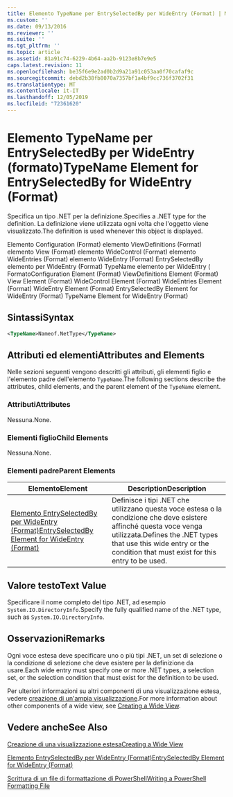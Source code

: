 ```yaml
---
title: Elemento TypeName per EntrySelectedBy per WideEntry (Format) | Microsoft Docs
ms.custom: ''
ms.date: 09/13/2016
ms.reviewer: ''
ms.suite: ''
ms.tgt_pltfrm: ''
ms.topic: article
ms.assetid: 81a91c74-6229-4b64-aa2b-9123e8b7e9e5
caps.latest.revision: 11
ms.openlocfilehash: be35f6e9e2ad0b2d9a21a91c053aa0f70cafaf9c
ms.sourcegitcommit: debd2b38fb8070a7357bf1a4bf9cc736f3702f31
ms.translationtype: MT
ms.contentlocale: it-IT
ms.lasthandoff: 12/05/2019
ms.locfileid: "72361620"
---
```

# <a name="typename-element-for-entryselectedby-for-wideentry-format"></a><span data-ttu-id="d8008-102">Elemento TypeName per EntrySelectedBy per WideEntry (formato)</span><span class="sxs-lookup"><span data-stu-id="d8008-102">TypeName Element for EntrySelectedBy for WideEntry (Format)</span></span>

<span data-ttu-id="d8008-103">Specifica un tipo .NET per la definizione.</span><span class="sxs-lookup"><span data-stu-id="d8008-103">Specifies a .NET type for the definition.</span></span> <span data-ttu-id="d8008-104">La definizione viene utilizzata ogni volta che l'oggetto viene visualizzato.</span><span class="sxs-lookup"><span data-stu-id="d8008-104">The definition is used whenever this object is displayed.</span></span>

<span data-ttu-id="d8008-105">Elemento Configuration (Format) elemento ViewDefinitions (Format) elemento View (Format) elemento WideControl (Format) elemento WideEntries (Format) elemento WideEntry (Format) EntrySelectedBy elemento per WideEntry (Format) TypeName elemento per WideEntry ( Formato</span><span class="sxs-lookup"><span data-stu-id="d8008-105">Configuration Element (Format) ViewDefinitions Element (Format) View Element (Format) WideControl Element (Format) WideEntries Element (Format) WideEntry Element (Format) EntrySelectedBy Element for WideEntry (Format) TypeName Element for WideEntry (Format)</span></span>

## <a name="syntax"></a><span data-ttu-id="d8008-106">Sintassi</span><span class="sxs-lookup"><span data-stu-id="d8008-106">Syntax</span></span>

```xml
<TypeName>Nameof.NetType</TypeName>
```

## <a name="attributes-and-elements"></a><span data-ttu-id="d8008-107">Attributi ed elementi</span><span class="sxs-lookup"><span data-stu-id="d8008-107">Attributes and Elements</span></span>

<span data-ttu-id="d8008-108">Nelle sezioni seguenti vengono descritti gli attributi, gli elementi figlio e l'elemento padre dell'elemento `TypeName`.</span><span class="sxs-lookup"><span data-stu-id="d8008-108">The following sections describe the attributes, child elements, and the parent element of the `TypeName` element.</span></span>

### <a name="attributes"></a><span data-ttu-id="d8008-109">Attributi</span><span class="sxs-lookup"><span data-stu-id="d8008-109">Attributes</span></span>

<span data-ttu-id="d8008-110">Nessuna.</span><span class="sxs-lookup"><span data-stu-id="d8008-110">None.</span></span>

### <a name="child-elements"></a><span data-ttu-id="d8008-111">Elementi figlio</span><span class="sxs-lookup"><span data-stu-id="d8008-111">Child Elements</span></span>

<span data-ttu-id="d8008-112">Nessuna.</span><span class="sxs-lookup"><span data-stu-id="d8008-112">None.</span></span>

### <a name="parent-elements"></a><span data-ttu-id="d8008-113">Elementi padre</span><span class="sxs-lookup"><span data-stu-id="d8008-113">Parent Elements</span></span>

|<span data-ttu-id="d8008-114">Elemento</span><span class="sxs-lookup"><span data-stu-id="d8008-114">Element</span></span>|<span data-ttu-id="d8008-115">Description</span><span class="sxs-lookup"><span data-stu-id="d8008-115">Description</span></span>|
|-------------|-----------------|
|[<span data-ttu-id="d8008-116">Elemento EntrySelectedBy per WideEntry (Format)</span><span class="sxs-lookup"><span data-stu-id="d8008-116">EntrySelectedBy Element for WideEntry (Format)</span></span>](./entryselectedby-element-for-wideentry-format.md)|<span data-ttu-id="d8008-117">Definisce i tipi .NET che utilizzano questa voce estesa o la condizione che deve esistere affinché questa voce venga utilizzata.</span><span class="sxs-lookup"><span data-stu-id="d8008-117">Defines the .NET types that use this wide entry or the condition that must exist for this entry to be used.</span></span>|

## <a name="text-value"></a><span data-ttu-id="d8008-118">Valore testo</span><span class="sxs-lookup"><span data-stu-id="d8008-118">Text Value</span></span>

<span data-ttu-id="d8008-119">Specificare il nome completo del tipo .NET, ad esempio `System.IO.DirectoryInfo`.</span><span class="sxs-lookup"><span data-stu-id="d8008-119">Specify the fully qualified name of the .NET type, such as `System.IO.DirectoryInfo`.</span></span>

## <a name="remarks"></a><span data-ttu-id="d8008-120">Osservazioni</span><span class="sxs-lookup"><span data-stu-id="d8008-120">Remarks</span></span>

<span data-ttu-id="d8008-121">Ogni voce estesa deve specificare uno o più tipi .NET, un set di selezione o la condizione di selezione che deve esistere per la definizione da usare.</span><span class="sxs-lookup"><span data-stu-id="d8008-121">Each wide entry must specify one or more .NET types, a selection set, or the selection condition that must exist for the definition to be used.</span></span>

<span data-ttu-id="d8008-122">Per ulteriori informazioni su altri componenti di una visualizzazione estesa, vedere [creazione di un'ampia visualizzazione](./creating-a-wide-view.md).</span><span class="sxs-lookup"><span data-stu-id="d8008-122">For more information about other components of a wide view, see [Creating a Wide View](./creating-a-wide-view.md).</span></span>

## <a name="see-also"></a><span data-ttu-id="d8008-123">Vedere anche</span><span class="sxs-lookup"><span data-stu-id="d8008-123">See Also</span></span>

[<span data-ttu-id="d8008-124">Creazione di una visualizzazione estesa</span><span class="sxs-lookup"><span data-stu-id="d8008-124">Creating a Wide View</span></span>](./creating-a-wide-view.md)

[<span data-ttu-id="d8008-125">Elemento EntrySelectedBy per WideEntry (Format)</span><span class="sxs-lookup"><span data-stu-id="d8008-125">EntrySelectedBy Element for WideEntry (Format)</span></span>](./entryselectedby-element-for-wideentry-format.md)

[<span data-ttu-id="d8008-126">Scrittura di un file di formattazione di PowerShell</span><span class="sxs-lookup"><span data-stu-id="d8008-126">Writing a PowerShell Formatting File</span></span>](./writing-a-powershell-formatting-file.md)
